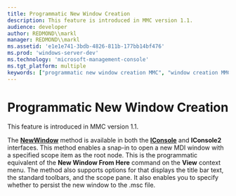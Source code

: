 ```yaml
---
title: Programmatic New Window Creation
description: This feature is introduced in MMC version 1.1.
audience: developer
author: REDMOND\\markl
manager: REDMOND\\markl
ms.assetid: 'e1e1e741-3bdb-4826-811b-177bb14bf476'
ms.prod: 'windows-server-dev'
ms.technology: 'microsoft-management-console'
ms.tgt_platform: multiple
keywords: ["programmatic new window creation MMC", "window creation MMC"]
---
```


# Programmatic New Window Creation

This feature is introduced in MMC version 1.1.

The [**NewWindow**](iconsole2-newwindow.md) method is available in both the [**IConsole**](iconsole2.md) and **IConsole2** interfaces. This method enables a snap-in to open a new MDI window with a specified scope item as the root node. This is the programmatic equivalent of the **New Window From Here** command on the **View** context menu. The method also supports options for that displays the title bar text, the standard toolbars, and the scope pane. It also enables you to specify whether to persist the new window to the .msc file.

 

 




